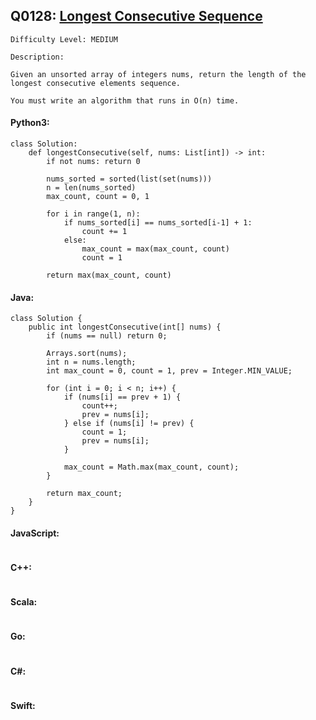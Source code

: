 ## Q0128: [Longest Consecutive Sequence](https://leetcode.com/problems/longest-consecutive-sequence/)

```
Difficulty Level: MEDIUM
```

```
Description:

Given an unsorted array of integers nums, return the length of the longest consecutive elements sequence.

You must write an algorithm that runs in O(n) time.
```

#### Python3:

```
class Solution:
    def longestConsecutive(self, nums: List[int]) -> int:
        if not nums: return 0
        
        nums_sorted = sorted(list(set(nums)))
        n = len(nums_sorted)
        max_count, count = 0, 1

        for i in range(1, n):
            if nums_sorted[i] == nums_sorted[i-1] + 1:
                count += 1
            else:
                max_count = max(max_count, count)
                count = 1

        return max(max_count, count)
```

#### Java:

```
class Solution {
    public int longestConsecutive(int[] nums) {
        if (nums == null) return 0;

        Arrays.sort(nums);
        int n = nums.length;
        int max_count = 0, count = 1, prev = Integer.MIN_VALUE;

        for (int i = 0; i < n; i++) {
            if (nums[i] == prev + 1) {
                count++;
                prev = nums[i];
            } else if (nums[i] != prev) {
                count = 1;
                prev = nums[i];
            }

            max_count = Math.max(max_count, count);
        }

        return max_count;
    }
}
```

#### JavaScript:

```

```

#### C++:

```

```

#### Scala:

```

```

#### Go:

```

```

#### C#:

```

```

#### Swift:

```

```